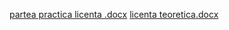 [partea practica licenta .docx](https://github.com/mirunacandeaa/CercenatorulPython/files/15501505/partea.practica.licenta.docx)
[licenta teoretica.docx](https://github.com/mirunacandeaa/CercenatorulPython/files/15501504/licenta.teoretica.docx)
